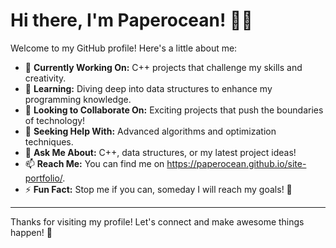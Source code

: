 # Hi there, I'm Paperocean! 👋✨

Welcome to my GitHub profile! Here's a little about me:

- 🔭 **Currently Working On:** C++ projects that challenge my skills and creativity. 
- 🌱 **Learning:** Diving deep into data structures to enhance my programming knowledge.
- 👯 **Looking to Collaborate On:** Exciting projects that push the boundaries of technology!
- 🤔 **Seeking Help With:** Advanced algorithms and optimization techniques.
- 💬 **Ask Me About:** C++, data structures, or my latest project ideas!
- 📫 **Reach Me:** You can find me on https://paperocean.github.io/site-portfolio/.
- ⚡ **Fun Fact:** Stop me if you can, someday I will reach my goals! 🌟

---

Thanks for visiting my profile! Let's connect and make awesome things happen! 🚀
